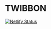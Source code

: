 # TWIBBON

[![Netlify Status](https://api.netlify.com/api/v1/badges/f8fd1fc7-fc54-44ad-bc3f-7a64fd74dda3/deploy-status)](https://app.netlify.com/sites/nge/deploys)
